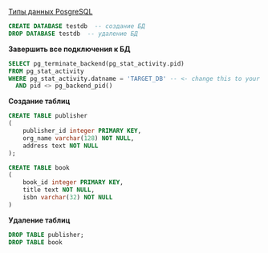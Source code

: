 [Типы данных PosgreSQL](https://postgrespro.ru/docs/postgresql/9.4/datatype)

```SQL
CREATE DATABASE testdb  -- создание БД
DROP DATABASE testdb  -- удаление БД
```

**Завершить все подключения к БД**
```SQL
SELECT pg_terminate_backend(pg_stat_activity.pid)
FROM pg_stat_activity
WHERE pg_stat_activity.datname = 'TARGET_DB' -- <- change this to your DB
  AND pid <> pg_backend_pid()
```

**Создание таблиц**
```SQL
CREATE TABLE publisher
(
	publisher_id integer PRIMARY KEY,
	org_name varchar(128) NOT NULL,
	address text NOT NULL
);

CREATE TABLE book
(
	book_id integer PRIMARY KEY,
	title text NOT NULL,
	isbn varchar(32) NOT NULL
)
```

**Удаление таблиц**
```SQL
DROP TABLE publisher;
DROP TABLE book
```